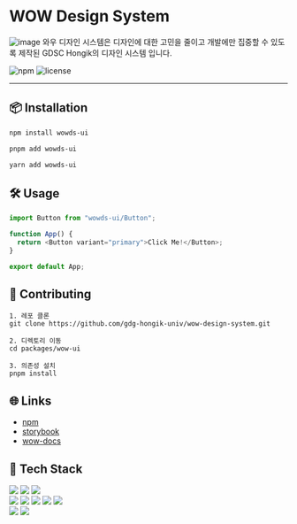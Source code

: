 # WOW Design System

![image](https://github.com/user-attachments/assets/2a43de37-0e69-4b61-a8eb-4fb3e9ec167e)
와우 디자인 시스템은 디자인에 대한 고민을 줄이고 개발에만 집중할 수 있도록 제작된 GDSC Hongik의 디자인 시스템 입니다.

![npm](https://img.shields.io/npm/v/wowds-ui) ![license](https://img.shields.io/npm/l/wowds-ui)

---

## 📦 Installation

```bash
npm install wowds-ui

pnpm add wowds-ui

yarn add wowds-ui
```

## 🛠️ Usage

```ts
import Button from "wowds-ui/Button";

function App() {
  return <Button variant="primary">Click Me!</Button>;
}

export default App;
```

## 🤝 Contributing

```
1. 레포 클론
git clone https://github.com/gdg-hongik-univ/wow-design-system.git

2. 디렉토리 이동
cd packages/wow-ui

3. 의존성 설치
pnpm install
```

## 🌐 Links

- [npm](https://www.npmjs.com/package/wowds-ui)
- [storybook](https://wow-design-system-wow-ui.vercel.app/?path=/docs/ui-avatar--docs)
- [wow-docs](https://wow-ds.wawoo.dev/overview)

## 🚀 Tech Stack

<div align="left">
<div>
<img src="https://img.shields.io/badge/TypeScript-3178C6?style=flat-square&logo=typescript&logoColor=white">
<img src="https://img.shields.io/badge/React-61DAFB?style=flat-square&logo=react&logoColor=black">
<img src="https://img.shields.io/badge/Storybook-FF4785?style=flat-square&logo=storybook&logoColor=white">
</div>
<div>
 <img src="https://img.shields.io/badge/Turbo-333333?style=flat-square&logo=turbo&logoColor=white"/>
  <img src="https://img.shields.io/badge/Panda CSS-EF7C8E?style=flat-square&logo=pandacss&logoColor=white"/>
  <img src="https://img.shields.io/badge/Rollup-EC4A3F?style=flat-square&logo=rollup.js&logoColor=white"/>
  <img src="https://img.shields.io/badge/Playwright-2EAD33?style=flat-square&logo=microsoftedge&logoColor=white"/>
  <img src="https://img.shields.io/badge/Jest-C21325?style=flat-square&logo=jest&logoColor=white"/>
</div>
<div>
<img src="https://img.shields.io/badge/ESlint-4B32C3?style=flat-square&logo=eslint&logoColor=white">
<img src="https://img.shields.io/badge/Prettier-F7B93E?style=flat-square&logo=prettier&logoColor=white">
</div>
</div>
